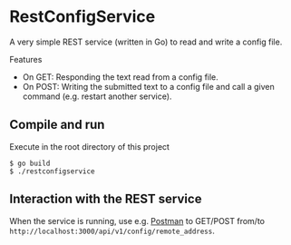 # RestConfigService

A very simple REST service (written in Go) to read and write a config file.

Features

*   On GET: Responding the text read from a config file.
*   On POST: Writing the submitted text to a config file and call a given command (e.g. restart another service).

## Compile and run

Execute in the root directory of this project

	$ go build
	$ ./restconfigservice

## Interaction with the REST service

When the service is running, use e.g. [Postman](http://www.getpostman.com) to GET/POST from/to `http://localhost:3000/api/v1/config/remote_address`.
